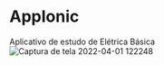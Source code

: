 # AppIonic
Aplicativo de estudo de Elétrica Básica
 ![Captura de tela 2022-04-01 122248](https://user-images.githubusercontent.com/71938648/161294720-eddaa24a-c2c0-488f-ad6c-bccd02693515.png)
   
